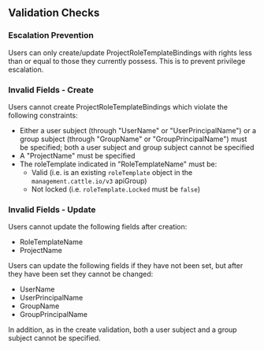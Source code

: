 ## Validation Checks

### Escalation Prevention

Users can only create/update ProjectRoleTemplateBindings with rights less than or equal to those they currently possess. This is to prevent privilege escalation. 

### Invalid Fields - Create

Users cannot create ProjectRoleTemplateBindings which violate the following constraints:
- Either a user subject (through "UserName" or "UserPrincipalName") or a group subject (through "GroupName" or "GroupPrincipalName") must be specified; both a user subject and group subject cannot be specified
- A "ProjectName" must be specified
- The roleTemplate indicated in "RoleTemplateName" must be:
  - Valid (i.e. is an existing `roleTemplate` object in the `management.cattle.io/v3` apiGroup)
  - Not locked (i.e. `roleTemplate.Locked` must be `false`)

### Invalid Fields - Update

Users cannot update the following fields after creation:
- RoleTemplateName
- ProjectName

Users can update the following fields if they have not been set, but after they have been set they cannot be changed:
- UserName
- UserPrincipalName
- GroupName
- GroupPrincipalName

In addition, as in the create validation, both a user subject and a group subject cannot be specified.
